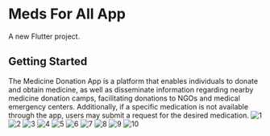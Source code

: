 # Meds For All App

A new Flutter project.

## Getting Started

The Medicine Donation App is a platform that enables individuals to donate and obtain medicine, as well as disseminate information regarding nearby medicine donation camps, facilitating donations to NGOs and medical emergency centers. Additionally, if a specific medication is not available through the app, users may submit a request for the desired medication.
![1](https://user-images.githubusercontent.com/70325196/227926195-d6be2657-bf54-47c2-80a0-952d9e03d492.png)
![2](https://user-images.githubusercontent.com/70325196/227926214-6f139e75-e844-46bc-87d7-500c264e4191.png)
![3](https://user-images.githubusercontent.com/70325196/227926234-38591cc1-9f2c-44f0-9320-d016020e8aad.png)
![4](https://user-images.githubusercontent.com/70325196/227926245-7039b8f8-f861-4839-905a-1cfdef174447.png)
![5](https://user-images.githubusercontent.com/70325196/227926258-f93bf619-148d-4f71-8809-e23a2841cf3e.png)
![6](https://user-images.githubusercontent.com/70325196/227926278-92157aea-fb59-4ff7-b23f-7e537ead244a.png)
![7](https://user-images.githubusercontent.com/70325196/227926297-a38743f9-3994-48df-bede-570d78b16f04.png)
![8](https://user-images.githubusercontent.com/70325196/227926312-1508b99b-a779-4159-9b9a-25bc2687b3fb.png)
![9](https://user-images.githubusercontent.com/70325196/227926340-129fb1a5-d226-4719-99d9-109197e85d3f.png)
![10](https://user-images.githubusercontent.com/70325196/227926347-11942682-8aab-4d9a-a800-aa4b2a03fd8d.png)
